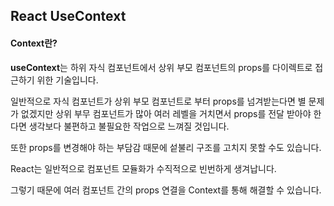 ## React UseContext

#### Context란?
**useContext**는 하위 자식 컴포넌트에서 상위 부모 컴포넌트의 props를 다이렉트로 접근하기 위한 기술입니다.

일반적으로 자식 컴포넌트가 상위 부모 컴포넌트로 부터 props를 넘겨받는다면 별 문제가 없겠지만 상위 부무 컴포넌트가 많아 여러 레벨을 거치면서 props를 전달 받아야 한다면 생각보다 불편하고 불필요한 작업으로 느껴질 것입니다.

또한 props를 변경해야 하는 부담감 때문에 섵불리 구조를 고치지 못할 수도 있습니다.

React는 일반적으로 컴포넌트 모듈화가 수직적으로 빈번하게 생겨납니다.

그렇기 때문에 여러 컴포넌트 간의 props 연결을 Context를 통해 해결할 수 있습니다.
